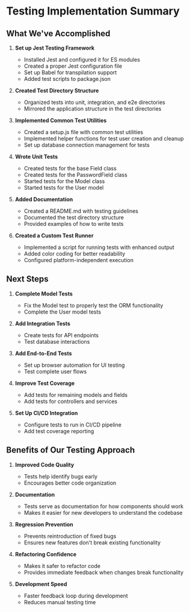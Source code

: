 # Testing Implementation Summary

## What We've Accomplished

1. **Set up Jest Testing Framework**
   - Installed Jest and configured it for ES modules
   - Created a proper Jest configuration file
   - Set up Babel for transpilation support
   - Added test scripts to package.json

2. **Created Test Directory Structure**
   - Organized tests into unit, integration, and e2e directories
   - Mirrored the application structure in the test directories

3. **Implemented Common Test Utilities**
   - Created a setup.js file with common test utilities
   - Implemented helper functions for test user creation and cleanup
   - Set up database connection management for tests

4. **Wrote Unit Tests**
   - Created tests for the base Field class
   - Created tests for the PasswordField class
   - Started tests for the Model class
   - Started tests for the User model

5. **Added Documentation**
   - Created a README.md with testing guidelines
   - Documented the test directory structure
   - Provided examples of how to write tests

6. **Created a Custom Test Runner**
   - Implemented a script for running tests with enhanced output
   - Added color coding for better readability
   - Configured platform-independent execution

## Next Steps

1. **Complete Model Tests**
   - Fix the Model test to properly test the ORM functionality
   - Complete the User model tests

2. **Add Integration Tests**
   - Create tests for API endpoints
   - Test database interactions

3. **Add End-to-End Tests**
   - Set up browser automation for UI testing
   - Test complete user flows

4. **Improve Test Coverage**
   - Add tests for remaining models and fields
   - Add tests for controllers and services

5. **Set Up CI/CD Integration**
   - Configure tests to run in CI/CD pipeline
   - Add test coverage reporting

## Benefits of Our Testing Approach

1. **Improved Code Quality**
   - Tests help identify bugs early
   - Encourages better code organization

2. **Documentation**
   - Tests serve as documentation for how components should work
   - Makes it easier for new developers to understand the codebase

3. **Regression Prevention**
   - Prevents reintroduction of fixed bugs
   - Ensures new features don't break existing functionality

4. **Refactoring Confidence**
   - Makes it safer to refactor code
   - Provides immediate feedback when changes break functionality

5. **Development Speed**
   - Faster feedback loop during development
   - Reduces manual testing time 